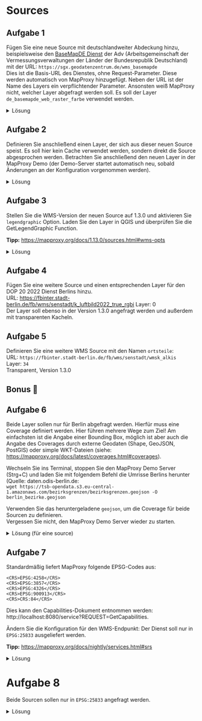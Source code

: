# Sources

## Aufgabe 1
Fügen Sie eine neue Source mit deutschlandweiter Abdeckung hinzu, beispielsweise den [BaseMapDE Dienst](https://basemap.de/web_raster/) der Adv (Arbeitsgemeinschaft der Vermessungsverwaltungen der Länder der Bundesrepublik Deutschland) mit der URL: `https://sgx.geodatenzentrum.de/wms_basemapde`  
Dies ist die Basis-URL des Dienstes, ohne Request-Parameter. Diese werden automatisch von MapProxy hinzugefügt. Neben der URL ist der Name des Layers ein verpflichtender Parameter. Ansonsten weiß MapProxy nicht, welcher Layer abgefragt werden soll. Es soll der Layer `de_basemapde_web_raster_farbe` verwendet werden.

<details><summary>Lösung</summary>
<p>

```yaml
sources:
  basemap_de_source:
    type: wms
    req:
      url: https://sgx.geodatenzentrum.de/wms_basemapde
      layers: de_basemapde_web_raster_farbe
```
</p>
</details>

## Aufgabe 2
Definieren Sie anschließend einen Layer, der sich aus dieser neuen Source speist. Es soll hier kein Cache verwendet werden, sondern direkt die Source abgesprochen werden. Betrachten Sie anschließend den neuen Layer in der MapProxy Demo (der Demo-Server startet automatisch neu, sobald Änderungen an der Konfiguration vorgenommen werden).

<details><summary>Lösung</summary>
<p>

```yaml
layers:
  - name: basemap_de
    title: Basemap DE
    sources: [basemap_de_source]
```
</p>
</details>

## Aufgabe 3
Stellen Sie die WMS-Version der neuen Source auf 1.3.0 und aktivieren Sie `legendgraphic` Option. Laden Sie den Layer in QGIS und überprüfen Sie die GetLegendGraphic Function.

**Tipp:** https://mapproxy.org/docs/1.13.0/sources.html#wms-opts

<details><summary>Lösung</summary>
<p>

```yaml
  basemap_de_source:
    type: wms
    req:
      url: https://sgx.geodatenzentrum.de/wms_basemapde
      layers: de_basemapde_web_raster_farbe
    wms_opts:
      version: 1.3.0
      legendgraphic: true
```
</p>
</details>

## Aufgabe 4
Fügen Sie eine weitere Source und einen entsprechenden Layer für den DOP 20 2022 Dienst Berlins hinzu.  
URL: https://fbinter.stadt-berlin.de/fb/wms/senstadt/k_luftbild2022_true_rgbi
Layer: 0  
Der Layer soll ebenso in der Version 1.3.0 angefragt werden und außerdem mit transparenten Kacheln.


## Aufgabe 5
Definieren Sie eine weitere WMS Source mit den Namen `ortsteile`:  
URL: `https://fbinter.stadt-berlin.de/fb/wms/senstadt/wmsk_alkis`   
Layer: `34`  
Transparent, Version 1.3.0

## Bonus 🎁

## Aufgabe 6
Beide Layer sollen nur für Berlin abgefragt werden. Hierfür muss eine Coverage definiert werden.
Hier führen mehrere Wege zum Ziel! Am einfachsten ist die Angabe einer Bounding Box, möglich ist aber auch die Angabe des Coverages durch externe Geodaten (Shape, GeoJSON, PostGIS) oder simple WKT-Dateien (siehe: https://mapproxy.org/docs/latest/coverages.html#coverages).  

Wechseln Sie ins Terminal, stoppen Sie den MapProxy Demo Server (Strg+C) und laden Sie mit folgendem Befehl die Umrisse Berlins herunter (Quelle: daten.odis-berlin.de:  
`wget https://tsb-opendata.s3.eu-central-1.amazonaws.com/bezirksgrenzen/bezirksgrenzen.geojson -O berlin_bezirke.geojson`

Verwenden Sie das heruntergeladene `geojson`, um die Coverage für beide Sourcen zu definieren.  
Vergessen Sie nicht, den MapProxy Demo Server wieder zu starten.

<details><summary>Lösung (für eine source)</summary>
<p>

```yaml
  dop20_source:
    type: wms
    req:
      url: https://fbinter.stadt-berlin.de/fb/wms/senstadt/k_luftbild2022_true_rgbi
      layers: 0
      transparent: true
    wms_opts:
      version: 1.3.0
    coverage:
      datasource: ./berlin_bezirke.geojson
      srs: EPSG:4326
```
</p>
</details>

## Aufgabe 7
Standardmäßig liefert MapProxy folgende EPSG-Codes aus:
```
<CRS>EPSG:4258</CRS>
<CRS>EPSG:3857</CRS>
<CRS>EPSG:4326</CRS>
<CRS>EPSG:900913</CRS>
<CRS>CRS:84</CRS>
```
Dies kann den Capabilities-Dokument entnommen werden: http://localhost:8080/service?REQUEST=GetCapabilities.

Ändern Sie die Konfiguration für den WMS-Endpunkt: Der Dienst soll nur in `EPSG:25833` ausgeliefert werden.

**Tipp:** https://mapproxy.org/docs/nightly/services.html#srs

<details><summary>Lösung</summary>
<p>

```yaml
services:
  demo:
  wms:
    srs: ['EPSG:25833']
    md:
      title: MapProxy WMS Proxy
      abstract: This is a minimal MapProxy example.
```
</p>
</details>

# Aufgabe 8
Beide Sourcen sollen nur in `EPSG:25833` angefragt werden.

<details><summary>Lösung</summary>
<p>

```yaml
sources:
  basemap_de_source:
    type: wms
    req:
      url: https://sgx.geodatenzentrum.de/wms_basemapde
      layers: de_basemapde_web_raster_farbe
    supported_srs: ['EPSG:25833']
    wms_opts:
      version: 1.3.0
      legendgraphic: true
    coverage:
      datasource: ./berlin_bezirke.geojson
      srs: EPSG:4326
```
</p>
</details>
